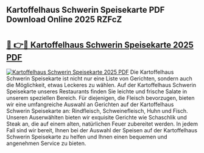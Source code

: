 ## Kartoffelhaus Schwerin Speisekarte PDF Download Online 2025 RZFcZ

# <h2><a href="http://gcaoeh8.nevu.top/?p=Kartoffelhaus+Schwerin+Speisekarte">🔗 👉🔴 Kartoffelhaus Schwerin Speisekarte 2025 PDF</a></h2>

[![Kartoffelhaus Schwerin Speisekarte 2025 PDF](https://i.imgur.com/dBaPXMq.png)](http://gcaoeh8.nevu.top/?p=Kartoffelhaus+Schwerin+Speisekarte)
Die Kartoffelhaus Schwerin Speisekarte ist nicht nur eine Liste von Gerichten, sondern auch die Möglichkeit, etwas Leckeres zu wählen. Auf der Kartoffelhaus Schwerin Speisekarte unseres Restaurants finden Sie leichte und frische Salate in unserem speziellen Bereich. Für diejenigen, die Fleisch bevorzugen, bieten wir eine umfangreiche Auswahl an Gerichten auf der Kartoffelhaus Schwerin Speisekarte an: Rindfleisch, Schweinefleisch, Huhn und Fisch. Unseren Auserwählten bieten wir exquisite Gerichte wie Schaschlik und Steak an, die auf einem alten, natürlichen Feuer zubereitet werden. In jedem Fall sind wir bereit, Ihnen bei der Auswahl der Speisen auf der Kartoffelhaus Schwerin Speisekarte zu helfen und Ihnen einen bequemen und angenehmen Service zu bieten.
